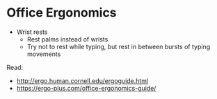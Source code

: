 # Office Ergonomics

- Wrist rests
  - Rest palms instead of wrists
  - Try not to rest while typing, but rest in between bursts of typing movements

Read:

- http://ergo.human.cornell.edu/ergoguide.html
- https://ergo-plus.com/office-ergonomics-guide/
